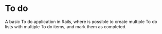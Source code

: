 # To do

A basic To do application in Rails, where is possible to create multiple To do lists with multiple To do items, and mark them as completed. 
